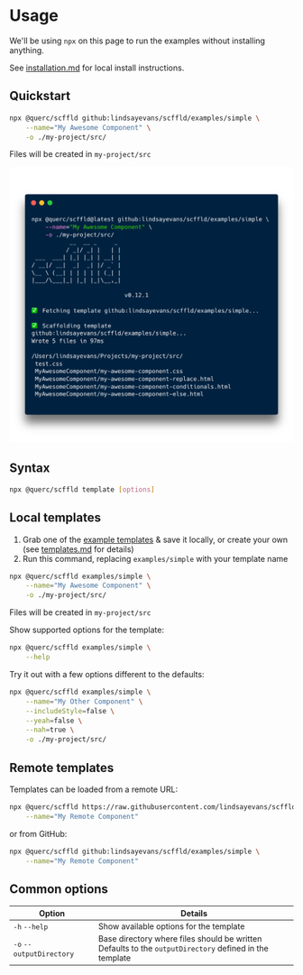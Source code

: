 # Usage

We'll be using `npx` on this page to run the examples without installing anything.

See [installation.md](./installation.md) for local install instructions.

## Quickstart

```sh
npx @querc/scffld github:lindsayevans/scffld/examples/simple \
    --name="My Awesome Component" \
    -o ./my-project/src/
```

Files will be created in `my-project/src`

<img src="./quickstart-screen.png" width="680" alt="Example of command output" />

## Syntax

```sh
npx @querc/scffld template [options]
```

## Local templates

1. Grab one of the [example templates](../examples/) & save it locally, or create your own (see [templates.md](./templates.md) for details)
2. Run this command, replacing `examples/simple` with your template name

```sh
npx @querc/scffld examples/simple \
    --name="My Awesome Component" \
    -o ./my-project/src/
```

Files will be created in `my-project/src`

Show supported options for the template:

```sh
npx @querc/scffld examples/simple \
    --help
```

Try it out with a few options different to the defaults:

```sh
npx @querc/scffld examples/simple \
    --name="My Other Component" \
    --includeStyle=false \
    --yeah=false \
    --nah=true \
    -o ./my-project/src/
```

## Remote templates

Templates can be loaded from a remote URL:

```sh
npx @querc/scffld https://raw.githubusercontent.com/lindsayevans/scffld/develop/examples/simple.md \
    --name="My Remote Component"
```

or from GitHub:

```sh
npx @querc/scffld github:lindsayevans/scffld/examples/simple \
    --name="My Remote Component"
```

## Common options

| Option                   | Details                                                                                                   |
| ------------------------ | --------------------------------------------------------------------------------------------------------- |
| `-h` `--help`            | Show available options for the template                                                                   |
| `-o` `--outputDirectory` | Base directory where files should be written<br>Defaults to the `outputDirectory` defined in the template |
